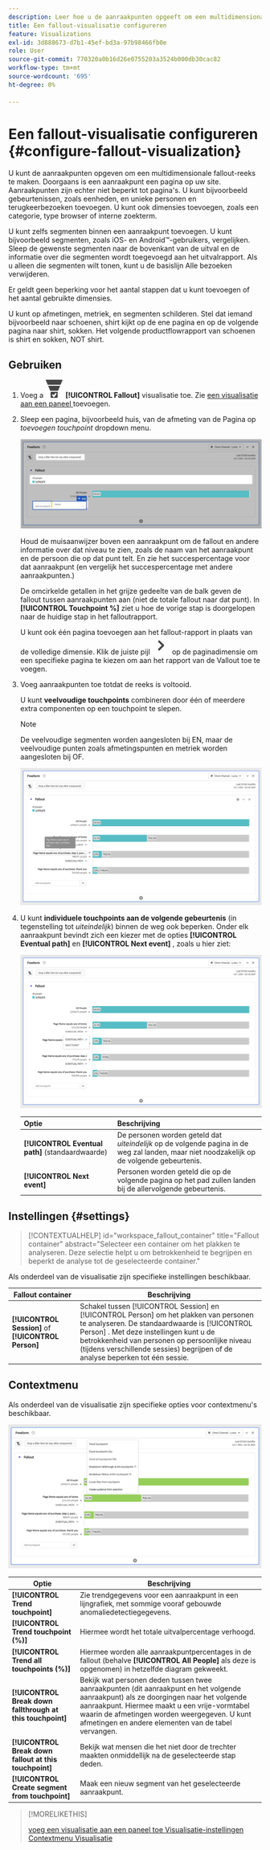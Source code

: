 ```yaml
---
description: Leer hoe u de aanraakpunten opgeeft om een multidimensionale fallout-reeks te maken.
title: Een fallout-visualisatie configureren
feature: Visualizations
exl-id: 3d888673-d7b1-45ef-bd3a-97b98466fb0e
role: User
source-git-commit: 770320a0b16d26e0755203a3524b000db30cac82
workflow-type: tm+mt
source-wordcount: '695'
ht-degree: 0%

---
```


# Een fallout-visualisatie configureren {#configure-fallout-visualization}


U kunt de aanraakpunten opgeven om een multidimensionale fallout-reeks te maken. Doorgaans is een aanraakpunt een pagina op uw site. Aanraakpunten zijn echter niet beperkt tot pagina&#39;s. U kunt bijvoorbeeld gebeurtenissen, zoals eenheden, en unieke personen en terugkeerbezoeken toevoegen. U kunt ook dimensies toevoegen, zoals een categorie, type browser of interne zoekterm.

U kunt zelfs segmenten binnen een aanraakpunt toevoegen. U kunt bijvoorbeeld segmenten, zoals iOS- en Android™-gebruikers, vergelijken. Sleep de gewenste segmenten naar de bovenkant van de uitval en de informatie over die segmenten wordt toegevoegd aan het uitvalrapport. Als u alleen die segmenten wilt tonen, kunt u de basislijn Alle bezoeken verwijderen.

Er geldt geen beperking voor het aantal stappen dat u kunt toevoegen of het aantal gebruikte dimensies.

U kunt op afmetingen, metriek, en segmenten schilderen. Stel dat iemand bijvoorbeeld naar schoenen, shirt kijkt op de ene pagina en op de volgende pagina naar shirt, sokken. Het volgende productflowrapport van schoenen is shirt en sokken, NOT shirt.

## Gebruiken

1. Voeg a ![ ConversionFunnel ](/help/assets/icons/ConversionFunnel.svg) **[!UICONTROL Fallout]** visualisatie toe. Zie [ een visualisatie aan een paneel ](../freeform-analysis-visualizations.md#add-visualizations-to-a-panel) toevoegen.
1. Sleep een pagina, bijvoorbeeld huis, van de afmeting van de Pagina op *toevoegen touchpoint* dropdown menu.

   ![ de homepage van de pagina van het Huis dimensie die aan het Add gebied van het Aanraakpunt wordt gesleept.](assets/fallout-drag.png)

   Houd de muisaanwijzer boven een aanraakpunt om de fallout en andere informatie over dat niveau te zien, zoals de naam van het aanraakpunt en de persoon die op dat punt telt. En zie het succespercentage voor dat aanraakpunt (en vergelijk het succespercentage met andere aanraakpunten.)

   De omcirkelde getallen in het grijze gedeelte van de balk geven de fallout tussen aanraakpunten aan (niet de totale fallout naar dat punt). In **[!UICONTROL Touchpoint %]** ziet u hoe de vorige stap is doorgelopen naar de huidige stap in het falloutrapport.

   U kunt ook één pagina toevoegen aan het fallout-rapport in plaats van de volledige dimensie. Klik de juiste pijl ![ ChevronRight ](/help/assets/icons/ChevronRight.svg) op de paginadimensie om een specifieke pagina te kiezen om aan het rapport van de Vallout toe te voegen.

1. Voeg aanraakpunten toe totdat de reeks is voltooid.

   U kunt **veelvoudige touchpoints** combineren door één of meerdere extra componenten op een touchpoint te slepen.

   >[!NOTE]
   >
   >De veelvoudige segmenten worden aangesloten bij EN, maar de veelvoudige punten zoals afmetingspunten en metriek worden aangesloten bij OF.

   ![ de Pagina:CamerRoll of Pagina: Gemarkeerde de aanrakingspunten van de Camera.](assets/fallout-or.png)

1. U kunt **individuele touchpoints aan de volgende gebeurtenis** (in tegenstelling tot *uiteindelijk*) binnen de weg ook beperken. Onder elk aanraakpunt bevindt zich een kiezer met de opties **[!UICONTROL Eventual path]** en **[!UICONTROL Next event]** , zoals u hier ziet:

   ![ de Al mening die van Bebezoeken de Eventuele benadrukte optie van de Weg toont. ](assets/fallout-nexthit.png)

   | Optie | Beschrijving |
   |---|---|
   | **[!UICONTROL Eventual path]** (standaardwaarde) | De personen worden geteld dat *uiteindelijk* op de volgende pagina in de weg zal landen, maar niet noodzakelijk op de volgende gebeurtenis. |
   | **[!UICONTROL Next event]** | Personen worden geteld die op de volgende pagina op het pad zullen landen bij de allervolgende gebeurtenis. |


## Instellingen {#settings}

>[!CONTEXTUALHELP]
>id="workspace_fallout_container"
>title="Fallout container"
>abstract="Selecteer een container om het plakken te analyseren. Deze selectie helpt u om betrokkenheid te begrijpen en beperkt de analyse tot de geselecteerde container."

Als onderdeel van de visualisatie zijn specifieke instellingen beschikbaar.

| Fallout container | Beschrijving |
|--- |--- |
| **[!UICONTROL Session]** of **[!UICONTROL Person]** | Schakel tussen [!UICONTROL Session] en [!UICONTROL Person] om het plakken van personen te analyseren. De standaardwaarde is [!UICONTROL Person] . Met deze instellingen kunt u de betrokkenheid van personen op persoonlijke niveau (tijdens verschillende sessies) begrijpen of de analyse beperken tot één sessie. |


## Contextmenu

Als onderdeel van de visualisatie zijn specifieke opties voor contextmenu&#39;s beschikbaar.

![ opties van de Fallout ](assets/fallout-options.png)

| Optie | Beschrijving |
|--- |--- |
| **[!UICONTROL Trend touchpoint]** | Zie trendgegevens voor een aanraakpunt in een lijngrafiek, met sommige vooraf gebouwde anomaliedetectiegegevens. |
| **[!UICONTROL Trend touchpoint (%)]** | Hiermee wordt het totale uitvalpercentage verhoogd. |
| **[!UICONTROL Trend all touchpoints (%)]** | Hiermee worden alle aanraakpuntpercentages in de fallout (behalve **[!UICONTROL All People]** als deze is opgenomen) in hetzelfde diagram gekweekt. |
| **[!UICONTROL Break down fallthrough at this touchpoint]** | Bekijk wat personen deden tussen twee aanraakpunten (dit aanraakpunt en het volgende aanraakpunt) als ze doorgingen naar het volgende aanraakpunt. Hiermee maakt u een vrije-vormtabel waarin de afmetingen worden weergegeven. U kunt afmetingen en andere elementen van de tabel vervangen. |
| **[!UICONTROL Break down fallout at this touchpoint]** | Bekijk wat mensen die het niet door de trechter maakten onmiddellijk na de geselecteerde stap deden. |
| **[!UICONTROL Create segment from touchpoint]** | Maak een nieuw segment van het geselecteerde aanraakpunt. |

>[!MORELIKETHIS]
>
>[ voeg een visualisatie aan een paneel toe ](/help/analysis-workspace/visualizations/freeform-analysis-visualizations.md#add-visualizations-to-a-panel)
>[Visualisatie-instellingen ](/help/analysis-workspace/visualizations/freeform-analysis-visualizations.md#settings)
>[Contextmenu Visualisatie ](/help/analysis-workspace/visualizations/freeform-analysis-visualizations.md#context-menu)
>

